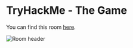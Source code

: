 # TryHackMe - The Game

You can find this room [here](https://tryhackme.com/room/hfb1thegame).

![Room header](./room_header.svg)
